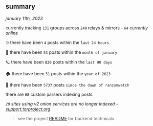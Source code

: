 
## summary
_january 11th, 2023_

currently tracking `131` groups across `240` relays & mirrors - _`84` currently online_

⏲ there have been `4` posts within the `last 24 hours`

🦈 there have been `51` posts within the `month of january`

🪐 there have been `820` posts within the `last 90 days`

🏚 there have been `51` posts within the `year of 2023`

🦕 there have been `5737` posts `since the dawn of ransomwatch`

there are `68` custom parsers indexing posts

_`20` sites using v2 onion services are no longer indexed - [support.torproject.org](https://support.torproject.org/onionservices/v2-deprecation/)_

> see the project [README](https://github.com/joshhighet/ransomwatch#ransomwatch--) for backend technicals
